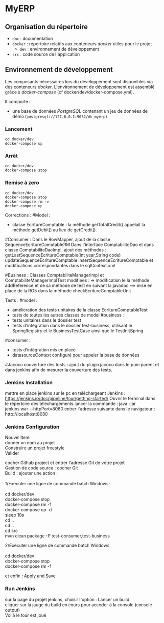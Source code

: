 # MyERP

## Organisation du répertoire

*   `doc` : documentation
*   `docker` : répertoire relatifs aux conteneurs _docker_ utiles pour le projet
    *   `dev` : environnement de développement
*   `src` : code source de l'application


## Environnement de développement

Les composants nécessaires lors du développement sont disponibles via des conteneurs _docker_.
L'environnement de développement est assemblé grâce à _docker-compose_
(cf docker/dev/docker-compose.yml).

Il comporte :

*   une base de données _PostgreSQL_ contenant un jeu de données de démo (`postgresql://127.0.0.1:9032/db_myerp`)



### Lancement

    cd docker/dev
    docker-compose up


### Arrêt

    cd docker/dev
    docker-compose stop


### Remise à zero

    cd docker/dev
    docker-compose stop
    docker-compose rm -v
    docker-compose up


Corrections : 
#Model : 
- classe EcritureComptable :  la méthode getTotalCredit() appelait la méthode getDebit() au lieu de getCredit().

#Consumer : 
Dans le RowMapper, ajout de la classe SequenceEcritureComptableRM
Dans l'interface ComptabiliteDao et dans classe ComptabiliteDaoImpl, ajout des méthodes :  
getLastSequenceEcritureComptable(int year,String code)
updateSequenceEcritureComptable
insertSequenceEcritureComptable
et modifications correspondantes dans le sqlContext.xml

#Business :
Classes ComptabiliteManagerImpl et ComptabiliteManagerImplTest modifiées : 
=> modification le la méthode addReference et de sa méthode de test en suivant la javadoc
==> mise en place de la RG5 dans la méthode checkEcritureComptableUnit

Tests : 
#model : 
- amélioration des tests unitaires de la classe EcritureComptableTest
- tests de toutes les autres classes de model
#business :
- tests unitaires dans le dossier test
- tests d'intégration dans le dossier test-business, utilisant le SpringRegistry et le BusinessTestCase ainsi que le TestInitSpring

#consumer :
- tests d'intégration mis en place
- datasourceContext configuré pour appeler la base de données

#Jacoco couverture des tests :
ajout du plugin jacoco dans le pom parent et dans jenkins afin de mesurer la couverture des tests.

### Jenkins Installation
mettre en place jenkins sur le pc en 
téléchargeant Jenkins : https://jenkins.io/doc/pipeline/tour/getting-started/
Ouvrir le terminal dans le répertoire des téléchargements
lancer la commande :
java -jar jenkins.war --httpPort=8080
entrer l'adresse suivante dans le navigateur : 
http://localhost:8080

### Jenkins Configuration
Nouvel Item<br/>
donner un nom au projet<br/>
Construire un projet freestyle<br/>
Valider<br/>

cocher Github project et entrer l'adresse Git de votre projet <br/>
Gestion de code source : cocher Git<br/>
Build : ajouter une action :<br/><br/>
1/Executer une ligne de commande batch Windows: <br/><br/>
   cd docker/dev <br/>
   docker-compose stop <br/>
   docker-compose rm -f <br/>
   docker-compose up -d <br/>
   sleep 10s <br/>
   cd .. <br/>
   cd .. <br/>
   cd src <br/>
   mvn clean package -P test-consumer,test-business <br/>

2/Executer une ligne de commande batch Windows:<br/><br/>
   cd docker/dev<br/>
   docker-compose stop<br/>
   docker-compose rm -f<br/>

et enfin : Apply and Save<br/>
   
### Run Jenkins
sur la page du projet jenkins, choisir l'option : Lancer un build<br/>
cliquer sur la jauge du build en cours pour acceder à la console (console output)<br/>
Voilà le tour est joué<br/>
